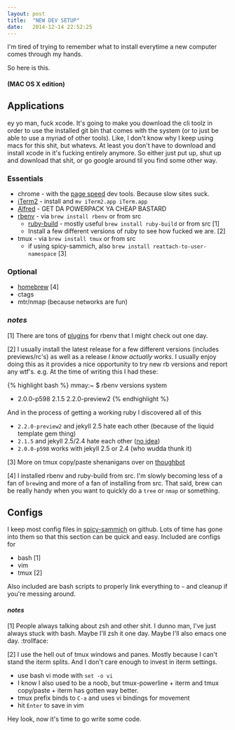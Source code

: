 ```yaml
---
layout: post
title:  "NEW DEV SETUP"
date:   2014-12-14 22:52:25
---
```


I'm tired of trying to remember what to install everytime a new computer comes 
through my hands.

So here is this.

#### (MAC OS X edition)

## Applications

ey yo man, fuck xcode. It's going to make you download the cli toolz in order to use 
the installed git bin that comes with the system (or to just be able to use a myriad of other tools).
Like, I don't know why I keep using macs for this shit, but whatevs. At least 
you don't have to download and install xcode in it's fucking entirely anymore. 
So either just put up, shut up and download that shit, or go google around til you find some other way.

### Essentials

- chrome - with the [page speed](https://developers.google.com/speed/pagespeed/insights_extensions) dev tools. Because slow sites suck.
- [iTerm2](http://iterm2.com) - install and `mv iTerm2.app iTerm.app`
- [Alfred](http://www.alfredapp.com/) - GET DA POWERPACK YA CHEAP BASTARD
- [rbenv](https://github.com/sstephenson/rbenv#installation) - via `brew install rbenv` or from src
	- [ruby-build](https://github.com/sstephenson/ruby-build#readme) - mostly useful `brew install ruby-build` or from src [1]
	- Install a few different versions of ruby to see how fucked we are. [2]
- tmux - via `brew install tmux` or from src
	- if using spicy-sammich, also `brew install reattach-to-user-namespace` [3]


### Optional

- [homebrew](http://brew.sh/) [4]
- ctags
- mtr/nmap (because networks are fun)

### *notes*

[1] There are tons of [plugins](https://github.com/sstephenson/rbenv#plugisn) for rbenv that I might check out one day.

[2] I usually install the latest release for a few different versions (includes previews/rc's) as well as a release *I know actually works*. 
I usually enjoy doing this as it provides a nice opportunity to try new rb versions 
and report any wtf's. e.g. At the time of writing this I had these:

{% highlight bash %}
mmay:~	$ rbenv versions
  system
* 2.0.0-p598
  2.1.5
  2.2.0-preview2
{% endhighlight %}

And in the process of getting a working ruby I discovered all of this

- `2.2.0-preview2` and jekyll 2.5 hate each other (because of the liquid template gem thing)
- `2.1.5` and jekyll 2.5/2.4 hate each other ([no idea](http://stackoverflow.com/questions/26797550/jekyll-server-error-no-such-file-or-directory-rb-sysopen))
- `2.0.0-p598` works with jekyll 2.5 or 2.4 (who wudda thunk it)

[3] More on tmux copy/paste shenanigans over on [thoughbot](http://robots.thoughtbot.com/tmux-copy-paste-on-os-x-a-better-future)

[4] I installed rbenv and ruby-build from src. I'm slowly becoming less of a fan of 
`brew`ing and more of a fan of installing from src. That said, brew can be really
handy when you want to quickly do a `tree` or `nmap` or something.



## Configs

I keep most config files in [spicy-sammich](https://github.com/mmay/spicy-sammich) on github.
Lots of time has gone into them so that this section can be quick and easy.
Included are configs for 

- bash [1]
- vim
- tmux [2]

Also included are bash scripts to properly link everything to `~` and 
cleanup if you're messing around.

#### *notes*

[1] People always talking about zsh and other shit. I dunno man, I've just always 
stuck with bash. Maybe I'll zsh it one day. Maybe I'll also emacs one day. :trollface:

[2] I use the hell out of tmux windows and panes. Mostly because I can't stand the 
iterm splits. And I don't care enough to invest in iterm settings.

- use bash vi mode with `set -o vi`
- I know I also used to be a noob, but tmux-powerline + iterm and tmux copy/paste + iterm has gotten way better.
- tmux prefix binds to `C-a` and uses vi bindings for movement
- hit `Enter` to save in vim

Hey look, now it's time to go write some code.
